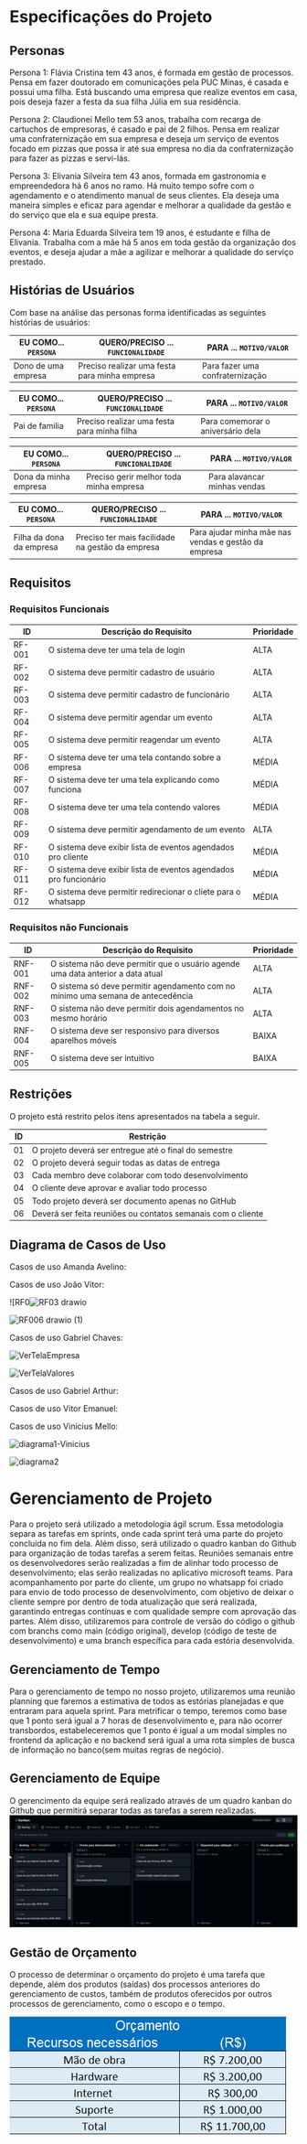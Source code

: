 # Especificações do Projeto

## Personas

Persona 1: Flávia Cristina tem 43 anos, é formada em gestão de processos. Pensa em fazer doutorado em comunicações pela PUC Minas, é casada e possui uma filha. Está buscando uma empresa que realize eventos em casa, pois deseja fazer a festa da sua filha Júlia em sua residência. 

Persona 2: Claudionei Mello tem 53 anos, trabalha com recarga de cartuchos de empresoras, é casado e pai de 2 filhos. Pensa em realizar uma confraternização em sua empresa e deseja um serviço de eventos focado em pizzas que possa ir até sua empresa no dia da confraternização para fazer as pizzas e servi-lás.

Persona 3: Elivania Silveira tem 43 anos, formada em gastronomia e empreendedora há 6 anos no ramo. Há muito tempo sofre com o agendamento e o atendimento manual de seus clientes. Ela deseja uma maneira simples e eficaz para agendar e melhorar a qualidade da gestão e do serviço que ela e sua equipe presta. 

Persona 4: Maria Eduarda Silveira tem 19 anos, é estudante e filha de Elivania. Trabalha com a mãe há 5 anos em toda gestão da organização dos eventos, e deseja ajudar a mãe a agilizar e melhorar a qualidade do serviço prestado.

## Histórias de Usuários

Com base na análise das personas forma identificadas as seguintes histórias de usuários:

|EU COMO... `PERSONA`| QUERO/PRECISO ... `FUNCIONALIDADE` |PARA ... `MOTIVO/VALOR`                 |
|--------------------|------------------------------------|----------------------------------------|
|Dono de uma empresa | Preciso realizar uma festa para minha empresa     | Para fazer uma confraternização        |                                                          

|EU COMO... `PERSONA`| QUERO/PRECISO ... `FUNCIONALIDADE` |PARA ... `MOTIVO/VALOR`                 |
|--------------------|------------------------------------|----------------------------------------|
|Pai de familia      | Preciso realizar uma festa para  minha filha         | Para comemorar o aniversário dela      |
                                                                              

|EU COMO... `PERSONA`| QUERO/PRECISO ... `FUNCIONALIDADE` |PARA ... `MOTIVO/VALOR`                 |
|--------------------|------------------------------------|----------------------------------------|
|Dona da minha empresa        | Preciso gerir melhor toda minha empresa               | Para alavancar minhas vendas            
                                           


|EU COMO... `PERSONA`| QUERO/PRECISO ... `FUNCIONALIDADE` |PARA ... `MOTIVO/VALOR`                 |
|--------------------|------------------------------------|----------------------------------------|
|Filha da dona da empresa       | Preciso ter mais facilidade na gestão da empresa           | Para ajudar minha mãe nas vendas e gestão da empresa              
                                   
## Requisitos

### Requisitos Funcionais

|ID    | Descrição do Requisito  | Prioridade |
|------|-----------------------------------------|----|
|RF-001| O sistema deve ter uma tela de login  | ALTA | 
|RF-002| O sistema deve permitir cadastro de usuário| ALTA |
|RF-003| O sistema deve permitir cadastro de funcionário | ALTA |
|RF-004| O sistema deve permitir agendar um evento | ALTA |
|RF-005| O sistema deve permitir reagendar um evento | ALTA |
|RF-006| O sistema deve ter uma tela contando sobre a empresa | MÉDIA |
|RF-007| O sistema deve ter uma tela explicando como funciona | MÉDIA |
|RF-008| O sistema deve ter uma tela contendo valores | MÉDIA |
|RF-009| O sistema deve permitir agendamento de um evento | ALTA |
|RF-010| O sistema deve exibir lista de eventos agendados pro cliente | MÉDIA |
|RF-011| O sistema deve exibir lista de eventos agendados pro funcionário | MÉDIA |
|RF-012| O sistema deve permitir redirecionar o cliete para o whatsapp | MÉDIA |

### Requisitos não Funcionais

|ID     | Descrição do Requisito  |Prioridade |
|-------|-------------------------|----|
|RNF-001| O sistema não deve permitir que o usuário agende uma data anterior a data atual | ALTA | 
|RNF-002| O sistema só deve permitir agendamento com no mínimo uma semana de antecedência |  ALTA | 
|RNF-003| O sistema não deve permitir dois agendamentos no mesmo horário |  ALTA | 
|RNF-004| O sistema deve ser responsivo para diversos aparelhos móveis |  BAIXA | 
|RNF-005| O sistema deve ser intuitivo |  BAIXA |

## Restrições

O projeto está restrito pelos itens apresentados na tabela a seguir.

|ID| Restrição                                                    |
|--|--------------------------------------------------------------|
|01| O projeto deverá ser entregue até o final do semestre        |
|02| O projeto deverá seguir todas as datas de entrega            |
|03| Cada membro deve colaborar com todo desenvolvimento          |
|04| O cliente deve aprovar e avaliar todo processo               |
|05| Todo projeto deverá ser documento apenas no GitHub           |
|06| Deverá ser feita reuniões ou contatos semanais com o cliente |

## Diagrama de Casos de Uso

Casos de uso Amanda Avelino:

Casos de uso João Vitor:

![RF0![RF03 drawio](https://github.com/user-attachments/assets/101af3b7-e705-4fdd-bfc3-3105793b6be4)

![RF006 drawio (1)](https://github.com/user-attachments/assets/a002e871-1d5d-497e-b130-786622f23781)

Casos de uso Gabriel Chaves:

![VerTelaEmpresa](https://github.com/user-attachments/assets/c81f8f36-0b00-4cf5-a733-a142c69bbaf1)

![VerTelaValores](https://github.com/user-attachments/assets/c1c2dde4-dce7-402f-b0e6-53105bce33e7)


Casos de uso Gabriel Arthur:

Casos de uso Vitor Emanuel:

Casos de uso Vinicius Mello:

![diagrama1-Vinicius](https://github.com/user-attachments/assets/193cbdf5-f990-408f-8ec4-707d7d239575)

![diagrama2](https://github.com/user-attachments/assets/ee92b24e-9445-4fe0-a3a9-ea6c2c79acf8)

# Gerenciamento de Projeto

Para o projeto será utilizado a metodologia ágil scrum. Essa metodologia separa as tarefas em sprints, onde cada sprint terá uma parte do projeto concluída no fim dela. Além disso,  será utilizado o quadro kanban do Github para organização de todas tarefas a serem feitas. Reuniões semanais entre os desenvolvedores serão realizadas a fim de alinhar todo processo de desenvolvimento; elas serão realizadas no aplicativo microsoft teams. Para acompanhamento por parte do cliente, um grupo no whatsapp foi criado para envio de todo processo de desenvolvimento, com objetivo de deixar o cliente sempre por dentro de toda atualização que será realizada, garantindo entregas contínuas e com qualidade sempre com aprovação das partes. Além disso, utilizaremos para controle de versão do código o github com branchs como main (código original), develop (código de teste de desenvolvimento) e uma branch específica para cada estória desenvolvida.   

## Gerenciamento de Tempo
Para o gerenciamento de tempo no nosso projeto, utilizaremos uma reunião planning que faremos a estimativa de todos as estórias planejadas e que entraram para aquela sprint. Para metrificar o tempo, teremos como base que 1 ponto será igual a 7 horas de desenvolvimento e, para não ocorrer transbordos, estabeleceremos que 1 ponto é igual a um modal simples no frontend da aplicação e no backend será igual a uma rota simples de busca de informação no banco(sem muitas regras de negócio).

## Gerenciamento de Equipe

O gerencimento da equipe será realizado através de um quadro kanban do Github que permitirá separar todas as tarefas a serem realizadas.
![GerenciamentoEquipe](img/kanban.png)

## Gestão de Orçamento

O processo de determinar o orçamento do projeto é uma tarefa que depende, além dos produtos (saídas) dos processos anteriores do gerenciamento de custos, também de produtos oferecidos por outros processos de gerenciamento, como o escopo e o tempo.

![Orçamento](img/orcamento.png)
